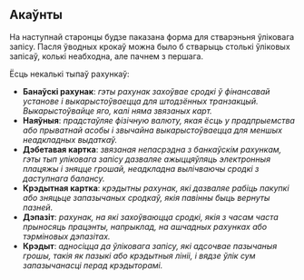 ## Акаўнты

На наступнай старонцы будзе паказана форма для стварэньня ўліковага запісу.
Пасля ўводных крокаў можна было б стварыць столькі ўліковых запісаў, колькі неабходна, але пачнем з першага.

Ёсць некалькі тыпаў рахункаў:
- **Банаўскі рахунак**: _гэты рахунак захоўвае сродкі ў фінансавай установе і выкарыстоўваецца для штодзённых транзакцый. 
  Выкарыстоўвайце яго, калі няма звязаных карт._
- **Наяўныя**: _прадстаўляе фізічную валюту, якая ёсць у прадпрыемства або прыватнай асобы і звычайна выкарыстоўваецца 
  для меншых неадкладных выдаткаў._
- **Дэбетавая картка**: _звязаная непасрэдна з банкаўскім рахункам, гэты тып уліковага запісу дазваляе ажыццяўляць 
  электронныя плацяжы і зняцце грошай, неадкладна вылічваючы сродкі з даступнага балансу._
- **Крэдытная картка**: _крэдытны рахунак, які дазваляе рабіць пакупкі або зняцьце запазычаных сродкаў, 
  якія павінны быць вернуты пазней._
- **Дэпазіт**: _рахунак, на які захоўваюцца сродкі, якія з часам часта прыносяць працэнты, напрыклад, на ашчадных 
  рахунках або тэрміновых дэпазітах._
- **Крэдыт**: _адносіцца да ўліковага запісу, які адсочвае пазычаныя грошы, такія як пазыкі або крэдытныя лініі, 
  і вядзе ўлік сум запазычанасці перад крэдыторамі._
